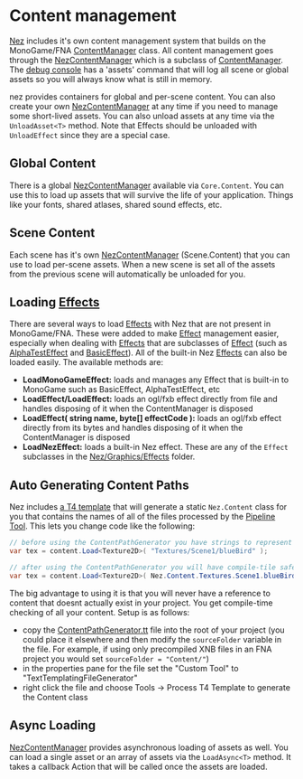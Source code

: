 # Content management

[Nez](https://github.com/prime31/Nez) includes it's own content management system that builds on the MonoGame/FNA [ContentManager](https://github.com/FNA-XNA/FNA/blob/master/src/Content/ContentManager.cs) class. All content management goes through the [NezContentManager](https://github.com/prime31/Nez/blob/master/Nez.Portable/Assets/NezContentManager.cs) which is a subclass of [ContentManager](https://github.com/prime31/Nez/blob/master/Nez.Portable/Assets/NezContentManager.cs). The [debug console](https://github.com/prime31/Nez/blob/master/Nez.Portable/Debug/Console/DebugConsole.cs) has a 'assets' command that will log all scene or global assets so you will always know what is still in memory.

nez provides containers for global and per-scene content. You can also create your own [NezContentManager](https://github.com/prime31/Nez/blob/master/Nez.Portable/Assets/NezContentManager.cs) at any time if you need to manage some short-lived assets. You can also unload assets at any time via the `UnloadAsset<T>` method. Note that Effects should be unloaded with `UnloadEffect` since they are a special case.

## Global Content

There is a global [NezContentManager](https://github.com/prime31/Nez/blob/master/Nez.Portable/Assets/NezContentManager.cs) available via `Core.Content`. You can use this to load up assets that will survive the life of your application. Things like your fonts, shared atlases, shared sound effects, etc.

## Scene Content

Each scene has it's own [NezContentManager](https://github.com/prime31/Nez/blob/master/Nez.Portable/Assets/NezContentManager.cs) \(Scene.Content\) that you can use to load per-scene assets. When a new scene is set all of the assets from the previous scene will automatically be unloaded for you.

## Loading [Effects](https://github.com/prime31/Nez/tree/master/Nez.Portable/Graphics/Effects)

There are several ways to load [Effects](https://github.com/prime31/Nez/tree/master/Nez.Portable/Graphics/Effects) with Nez that are not present in MonoGame/FNA. These were added to make [Effect](https://github.com/prime31/Nez/tree/master/Nez.Portable/Graphics/Effects) management easier, especially when dealing with [Effects](https://github.com/prime31/Nez/tree/master/Nez.Portable/Graphics/Effects) that are subclasses of [Effect](https://github.com/FNA-XNA/FNA/blob/master/src/Graphics/Effect/Effect.cs) \(such as [AlphaTestEffect](https://github.com/FNA-XNA/FNA/blob/master/src/Graphics/Effect/StockEffects/AlphaTestEffect.cs) and [BasicEffect](https://github.com/FNA-XNA/FNA/blob/master/src/Graphics/Effect/StockEffects/BasicEffect.cs)\). All of the built-in Nez [Effects](https://github.com/prime31/Nez/tree/master/Nez.Portable/Graphics/Effects) can also be loaded easily. The available methods are:

* **LoadMonoGameEffect:** loads and manages any Effect that is built-in to MonoGame such as BasicEffect, AlphaTestEffect, etc
* **LoadEffect/LoadEffect:** loads an ogl/fxb effect directly from file and handles disposing of it when the ContentManager is disposed
* **LoadEffect\( string name, byte\[\] effectCode \):** loads an ogl/fxb effect directly from its bytes and handles disposing of it when the ContentManager is disposed
* **LoadNezEffect:** loads a built-in Nez effect. These are any of the `Effect` subclasses in the [Nez/Graphics/Effects](https://github.com/prime31/Nez/tree/master/Nez.Portable/Graphics/Effects) folder.

## Auto Generating Content Paths

Nez includes [a T4 template](https://github.com/prime31/Nez/blob/master/T4Templates/ContentPathGenerator.tt) that will generate a static `Nez.Content` class for you that contains the names of all of the files processed by the [Pipeline Tool](http://www.monogame.net/downloads/). This lets you change code like the following:

```csharp
// before using the ContentPathGenerator you have strings to represent your content
var tex = content.Load<Texture2D>( "Textures/Scene1/blueBird" );

// after using the ContentPathGenerator you will have compile-tile safety for your content
var tex = content.Load<Texture2D>( Nez.Content.Textures.Scene1.blueBird );
```

The big advantage to using it is that you will never have a reference to content that doesnt actually exist in your project. You get compile-time checking of all your content. Setup is as follows:

* copy the [ContentPathGenerator.tt](https://github.com/prime31/Nez/blob/master/T4Templates/ContentPathGenerator.tt) file into the root of your project \(you could place it elsewhere and then modify the `sourceFolder` variable in the file. For example, if using only precompiled XNB files in an FNA project you would set `sourceFolder = "Content/"`\)
* in the properties pane for the file set the "Custom Tool" to "TextTemplatingFileGenerator"
* right click the file and choose Tools -&gt; Process T4 Template to generate the Content class

## Async Loading

[NezContentManager](https://github.com/prime31/Nez/blob/master/Nez.Portable/Assets/NezContentManager.cs) provides asynchronous loading of assets as well. You can load a single asset or an array of assets via the `LoadAsync<T>` method. It takes a callback Action that will be called once the assets are loaded.

